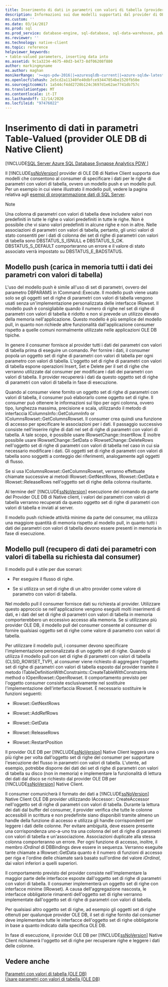 ```yaml
---
title: Inserimento di dati in parametri con valori di tabella (provider di OLE DB di Native Client) | Microsoft Docs
description: Informazioni sui due modelli supportati dal provider di OLE DB SQL Server Native Client per specificare i dati per le righe di parametri con valori di tabella.
ms.custom: ''
ms.date: 03/14/2017
ms.prod: sql
ms.prod_service: database-engine, sql-database, sql-data-warehouse, pdw
ms.reviewer: ''
ms.technology: native-client
ms.topic: reference
helpviewer_keywords:
- table-valued parameters, inserting data into
ms.assetid: 9c1a3234-4675-40d3-b473-8df06208f880
author: markingmyname
ms.author: maghan
monikerRange: '>=aps-pdw-2016||=azuresqldb-current||=azure-sqldw-latest||>=sql-server-2016||>=sql-server-linux-2017||=azuresqldb-mi-current'
ms.openlocfilehash: 2e5cd2a11340fe40dbfce93447054be1520fb50e
ms.sourcegitcommit: 1a544cf4dd2720b124c3697d1e62ae7741db757c
ms.translationtype: MT
ms.contentlocale: it-IT
ms.lasthandoff: 12/14/2020
ms.locfileid: "97476022"
---
```

# <a name="inserting-data-into-table-valued-parameters-native-client-ole-db-provider"></a>Inserimento di dati in parametri Table-Valued (provider OLE DB di Native Client)
[!INCLUDE[SQL Server Azure SQL Database Synapse Analytics PDW ](../../includes/applies-to-version/sql-asdb-asdbmi-asa-pdw.md)]

  Il [!INCLUDE[ssNoVersion](../../includes/ssnoversion-md.md)] provider di OLE DB di Native Client supporta due modelli che consentono al consumer di specificare i dati per le righe di parametri con valori di tabella, ovvero un modello push e un modello pull. Per un esempio in cui viene illustrato il modello pull, vedere la pagina relativa agli [esempi di programmazione dati di SQL Server](https://msftdpprodsamples.codeplex.com/).  
  
> [!NOTE]  
>  Una colonna di parametri con valori di tabella deve includere valori non predefiniti in tutte le righe o valori predefiniti in tutte le righe. Non è possibile che vi siano valori predefiniti in alcune righe e non in altre. Nelle associazioni di parametri con valori di tabella, pertanto, gli unici valori di stato consentiti per i dati di colonna dei set di righe di parametri con valori di tabella sono DBSTATUS_S_ISNULL e DBSTATUS_S_OK. DBSTATUS_S_DEFAULT comporteranno un errore e il valore di stato associato verrà impostato su DBSTATUS_E_BADSTATUS.  
  
## <a name="push-model-loads-all-table-valued-parameter-data-in-memory"></a>Modello push (carica in memoria tutti i dati dei parametri con valori di tabella)  
 L'uso del modello push è simile all'uso di set di parametri, ovvero del parametro DBPARAMS in ICommand::Execute. Il modello push viene usato solo se gli oggetti set di righe di parametri con valori di tabella vengono usati senza un'implementazione personalizzata delle interfacce IRowset. Il modello push è consigliabile quando il numero di righe nel set di righe di parametri con valori di tabella è ridotto e non si prevede un utilizzo elevato della memoria nell'applicazione. Questo modello è più semplice del modello pull, in quanto non richiede altre funzionalità dall'applicazione consumer rispetto a quelle comuni normalmente utilizzate nelle applicazioni OLE DB tipiche.  
  
 In genere il consumer fornisce al provider tutti i dati dei parametri con valori di tabella prima di eseguire un comando. Per fornire i dati, il consumer popola un oggetto set di righe di parametri con valori di tabella per ogni parametro con valori di tabella. L'oggetto set di righe di parametri con valori di tabella espone operazioni Insert, Set e Delete per il set di righe che verranno utilizzate dal consumer per modificare i dati dei parametri con valori di tabella. Il provider recupererà i dati da questo oggetto set di righe di parametri con valori di tabella in fase di esecuzione.  
  
 Quando al consumer viene fornito un oggetto set di righe di parametri con valori di tabella, il consumer può elaborarlo come oggetto set di righe. Il consumer può ottenere le informazioni sul tipo per ogni colonna, ovvero tipo, lunghezza massima, precisione e scala, utilizzando il metodo di interfaccia IColumnsInfo::GetColumnInfo or IColumnsRowset::GetColumnsRowset. Il consumer crea quindi una funzione di accesso per specificare le associazioni per i dati. Il passaggio successivo consiste nell'inserire righe di dati nel set di righe di parametri con valori di tabella. A tale scopo, è possibile usare IRowsetChange::InsertRow. È inoltre possibile usare IRowsetChange::SetData o IRowsetChange::DeleteRows nell'oggetto set di righe di parametri con valori di tabella nel caso in cui sia necessario modificare i dati. Gli oggetti set di righe di parametri con valori di tabella sono soggetti a conteggio dei riferimenti, analogamente agli oggetti di flusso.  
  
 Se si usa IColumnsRowset::GetColumnsRowset, verranno effettuate chiamate successive ai metodi IRowset::GetNextRows, IRowset::GetData e IRowset::ReleaseRows nell'oggetto set di righe della colonna risultante.  
  
 Al termine dell' [!INCLUDE[ssNoVersion](../../includes/ssnoversion-md.md)] esecuzione del comando da parte del Provider OLE DB di Native client, i valori dei parametri con valori di tabella verranno recuperati da questo oggetto set di righe di parametri con valori di tabella e inviati al server.  
  
 Il modello push richiede attività minime da parte del consumer, ma utilizza una maggiore quantità di memoria rispetto al modello pull, in quanto tutti i dati dei parametri con valori di tabella devono essere presenti in memoria in fase di esecuzione.  
  
## <a name="pull-model-obtaining-table-valued-parameter-data-on-demand-from-the-consumer"></a>Modello pull (recupero di dati dei parametri con valori di tabella su richiesta dal consumer)  
 Il modello pull è utile per due scenari:  
  
-   Per eseguire il flusso di righe.  
  
-   Se si utilizza un set di righe di un altro provider come valore di parametro con valori di tabella.  
  
 Nel modello pull il consumer fornisce dati su richiesta al provider. Utilizzare questo approccio se nell'applicazione vengono eseguiti molti inserimenti di dati, e i dati del set di righe di parametri con valori di tabella in memoria comporterebbero un eccessivo accesso alla memoria. Se si utilizzano più provider OLE DB, il modello pull del consumer consente al consumer di fornire qualsiasi oggetto set di righe come valore di parametro con valori di tabella.  
  
 Per utilizzare il modello pull, i consumer devono specificare l'implementazione personalizzata di un oggetto set di righe. Quando si utilizza il modello pull con set di righe di parametri con valori di tabella (CLSID_ROWSET_TVP), al consumer viene richiesto di aggregare l'oggetto set di righe di parametri con valori di tabella esposto dal provider tramite il metodo ITableDefinitionWithConstraints::CreateTableWithConstraints method o IOpenRowset::OpenRowset. Il comportamento previsto per l'oggetto consumer consiste esclusivamente nel sostituire l'implementazione dell'interfaccia IRowset. È necessario sostituire le funzioni seguenti:  
  
-   IRowset::GetNextRows  
  
-   IRowset::AddRefRows  
  
-   IRowset::GetData  
  
-   IRowset::ReleaseRows  
  
-   IRowset::RestartPosition  
  
 Il provider OLE DB per [!INCLUDE[ssNoVersion](../../includes/ssnoversion-md.md)] Native Client leggerà una o più righe per volta dall'oggetto set di righe del consumer per supportare l'esecuzione del flusso in parametri con valori di tabella. L'utente, ad esempio, potrebbe disporre dei dati dei set di righe di parametri con valori di tabella su disco (non in memoria) e implementare la funzionalità di lettura dei dati dal disco se richiesto dal provider OLE DB per [!INCLUDE[ssNoVersion](../../includes/ssnoversion-md.md)] Native Client.  
  
 Il consumer comunicherà il formato dei dati a [!INCLUDE[ssNoVersion](../../includes/ssnoversion-md.md)] Native Client OLE DB provider utilizzando IAccessor:: CreateAccessor nell'oggetto set di righe di parametri con valori di tabella. Durante la lettura dei dati dal buffer del consumer, il provider verifica che tutte le colonne accessibili in scrittura e non predefinite siano disponibili tramite almeno un handle della funzione di accesso e utilizza gli handle corrispondenti per leggere i dati delle colonne. Per evitare ambiguità, deve essere presente una corrispondenza uno-a-uno tra una colonna del set di righe di parametri con valori di tabella e un'associazione. Associazioni duplicate alla stessa colonna comporteranno un errore. Per ogni funzione di accesso, inoltre, il membro *iOrdinal* di DBBindings deve essere in sequenza. Verranno eseguite tante chiamate a IRowset::GetData quanto è il numero di funzioni di accesso per riga e l'ordine delle chiamate sarà basato sull'ordine del valore *iOrdinal*, dai valori inferiori a quelli superiori.  
  
 Il comportamento previsto del provider consiste nell'implementare la maggior parte delle interfacce esposte dall'oggetto set di righe di parametri con valori di tabella. Il consumer implementerà un oggetto set di righe con interfacce minime (IRowset). A causa dell'aggregazione nascosta, le interfacce obbligatorie rimanenti dell'oggetto set di righe verranno implementate dall'oggetto set di righe di parametri con valori di tabella.  
  
 Per qualsiasi altro oggetto set di righe, ad esempio gli oggetti set di righe ottenuti per qualunque provider OLE DB, il set di righe fornito dal consumer deve implementare tutte le interfacce dell'oggetto set di righe obbligatorie in base a quanto indicato dalla specifica OLE DB.  
  
 In fase di esecuzione, il provider OLE DB per [!INCLUDE[ssNoVersion](../../includes/ssnoversion-md.md)] Native Client richiamerà l'oggetto set di righe per recuperare righe e leggere i dati delle colonne.  
  
## <a name="see-also"></a>Vedere anche  
 [Parametri con valori di tabella &#40;OLE DB&#41;](../../relational-databases/native-client-ole-db-table-valued-parameters/table-valued-parameters-ole-db.md)   
 [Usare parametri con valori di tabella &#40;OLE DB&#41;](../../relational-databases/native-client-ole-db-how-to/use-table-valued-parameters-ole-db.md)  
  
  
